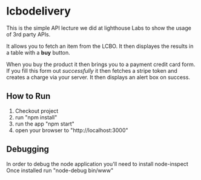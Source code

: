 # lcbodelivery

This is the simple API lecture we did at lighthouse Labs to show the usage of 3rd party APIs.

It allows you to fetch an item from the LCBO. It then displayes the results in a table with a **buy** button.

When you buy the product it then brings you to a payment credit card form. If you fill this form out *successfully*
it then fetches a stripe token and creates a charge via your server. It then displays an alert box on success.

## How to Run

  1. Checkout project
  2. run "npm install"
  3. run the app "npm start"
  4. open your browser to "http://localhost:3000"
  
## Debugging

In order to debug the node application you'll need to install node-inspect Once installed run "node-debug bin/www"
